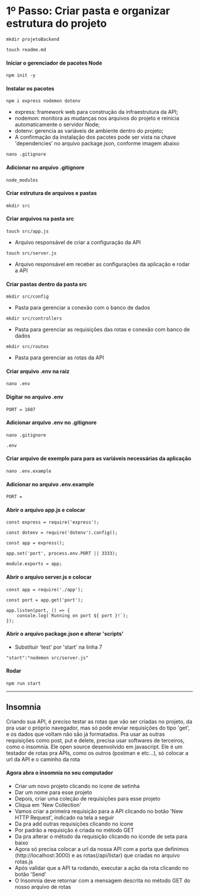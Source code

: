 # 1º Passo: Criar pasta e organizar estrutura do projeto


```
mkdir projetoBackend
```

```
touch readme.md
```

#### Iniciar o gerenciador de pacotes Node
```
npm init -y
```

#### Instalar os pacotes
```
npm i express nodemon dotenv
```
* express: framework web para construção da infraestrutura da API;
* nodemon: monitora as mudanças nos arquivos do projeto e reinicia automaticamente o servidor Node;
* dotenv: gerencia as variáveis de ambiente dentro do projeto;
* A confirmação da instalação dos pacotes pode ser vista na chave 'dependencies' no arquivo package.json, conforme imagem abaixo

```
nano .gitignore
```

#### Adicionar no arquivo .gitignore
```
node_modules
```

#### Criar estrutura de arquivos e pastas
```
mkdir src
```

#### Criar arquivos na pasta src
```
touch src/app.js
```
* Arquivo responsável de criar a configuração da API
```
touch src/server.js
```
* Arquivo responsável em receber as configurações da aplicação e rodar a API

#### Criar pastas dentro da pasta src
```
mkdir src/config
```
* Pasta para gerenciar a conexão com o banco de dados
```
mkdir src/controllers
```
* Pasta para gerenciar as requisições das rotas e conexão com banco de dados
```
mkdir src/routes
```
* Pasta para gerenciar as rotas da API


#### Criar arquivo .env na raiz

```
nano .env
```

#### Digitar no arquivo .env
```
PORT = 1607
```

#### Adicionar arquivo .env no .gitignore
```
nano .gitignore
```
```
.env
```

#### Criar arquivo de exemplo para para as variáveis necessárias da aplicação
```
nano .env.example
```

#### Adicionar no arquivo .env.example
```
PORT = 
```

#### Abrir o arquivo app.js e colocar
```
const express = require('express');
```

```
const dotenv = require('dotenv').config();
```

```
const app = express();
```

```
app.set('port', process.env.PORT || 3333);
```

```
module.exports = app;
```

#### Abrir o arquivo server.js e colocar
```
const app = require('./app');
```

```
const port = app.get('port');
```

```
app.listen(port, () => {
    console.log(`Running on port ${ port }!`);
});
```

#### Abrir o arquivo package.json e alterar 'scripts'
* Substituir 'test' por 'start' na linha 7
```
"start":"nodemon src/server.js"
```

#### Rodar
```
npm run start
```
<hr>

## Insomnia

Criando sua API, é preciso testar as rotas que vão ser criadas no projeto, da pra usar o próprio navegador, mas só pode enviar requisições do tipo 'get', e os dados que voltam não são já formatados. Pra usar as outras requisições como post, put e delete, precisa usar softwares de terceiros, como o insomnia. Ele open source desenvolvido em javascript. Ele é um testador de rotas pra APIs, como os outros (postman e etc...), só colocar a url da API e o caminho da rota

#### Agora abra o insomnia no seu computador
* Criar um novo projeto clicando no ícone de setinha
* Dar um nome para esse projeto
* Depois, criar uma coleção de requisições para esse projeto
* Cliqua em 'New Collection'
* Vamos criar a primeira requisição para a API clicando no botão 'New HTTP Request', indicado na tela a seguir
* Da pra add outras requisições clicando no ícone
* Por padrão a requisição é criada no método GET
* Da pra alterar o método da requisição clicando no íconde de seta para baixo
* Agora só precisa colocar a url da nossa API com a porta que definimos (http://localhost:3000) e as rotas(/api/listar) que criadas no arquivo rotas.js
* Após validar que a API ta rodando, executar a ação da rota clicando no botão 'Send'
* O Insomnia deve retornar com a mensagem descrita no método GET do nosso arquivo de rotas
